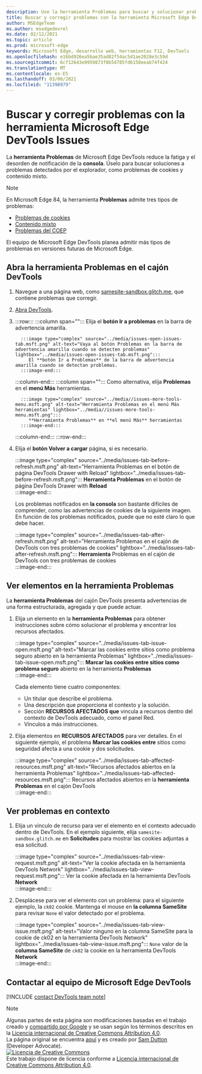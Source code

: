 ```yaml
---
description: Use la herramienta Problemas para buscar y solucionar problemas con su sitio web.
title: Buscar y corregir problemas con la herramienta Microsoft Edge DevTools Issues
author: MSEdgeTeam
ms.author: msedgedevrel
ms.date: 02/12/2021
ms.topic: article
ms.prod: microsoft-edge
keywords: Microsoft Edge, desarrollo web, herramientas F12, DevTools
ms.openlocfilehash: e16bd926ea5bae35ad82f54ac5d1ae2028e3c59d
ms.sourcegitcommit: 6cf12643e9959873f8b5d785fd6158eeab74f424
ms.translationtype: MT
ms.contentlocale: es-ES
ms.lasthandoff: 03/06/2021
ms.locfileid: "11398979"
---
```

<!-- Copyright Sam Dutton 

   Licensed under the Apache License, Version 2.0 (the "License");
   you may not use this file except in compliance with the License.
   You may obtain a copy of the License at

       https://www.apache.org/licenses/LICENSE-2.0

   Unless required by applicable law or agreed to in writing, software
   distributed under the License is distributed on an "AS IS" BASIS,
   WITHOUT WARRANTIES OR CONDITIONS OF ANY KIND, either express or implied.
   See the License for the specific language governing permissions and
   limitations under the License.  -->  

# <a name="find-and-fix-problems-with-the-microsoft-edge-devtools-issues-tool"></a>Buscar y corregir problemas con la herramienta Microsoft Edge DevTools Issues  

La **herramienta Problemas** de Microsoft Edge DevTools reduce la fatiga y el desorden de notificación de la **consola**.  Úselo para buscar soluciones a problemas detectados por el explorador, como problemas de cookies y contenido mixto.  

> [!NOTE]
> En Microsoft Edge 84, la herramienta **Problemas** admite tres tipos de problemas:  
> *   [Problemas de cookies][MDNSameSiteCookies]  
> *   [Contenido mixto][MDNMixedContent]  
> *   [Problemas del COEP][W3CCOEPSpec]
> 
> El equipo de Microsoft Edge DevTools planea admitir más tipos de problemas en versiones futuras de Microsoft Edge.  

## <a name="open-the-issues-tool-in-the-devtools-drawer"></a>Abra la herramienta Problemas en el cajón DevTools  

1.  Navegue a una página web, como [samesite-sandbox.glitch.me][GlitchSamesiteSandbox], que contiene problemas que corregir.  
1.  [Abra DevTools][DevtoolsOpen].  
1.  :::row:::
       :::column span="":::
          Elija el **botón Ir a problemas** en la barra de advertencia amarilla.  
          
          :::image type="complex" source="../media/issues-open-issues-tab.msft.png" alt-text="Vaya al botón Problemas en la barra de advertencia amarilla cuando se detecten problemas" lightbox="../media/issues-open-issues-tab.msft.png":::
             El **botón Ir a Problemas** de la barra de advertencia amarilla cuando se detectan problemas.  
          :::image-end:::  
       :::column-end:::
       :::column span="":::
          Como alternativa, elija **Problemas** en el **menú Más** herramientas.  
          
          :::image type="complex" source="../media//issues-more-tools-menu.msft.png" alt-text="Herramienta Problemas en el menú Más herramientas" lightbox="../media//issues-more-tools-menu.msft.png":::
             **Herramienta Problemas** en **el menú Más** herramientas  
          :::image-end:::  
       :::column-end:::
    :::row-end:::
    
1.  Elija el **botón Volver a cargar** página, si es necesario.  
    
    :::image type="complex" source="../media/issues-tab-before-refresh.msft.png" alt-text="Herramienta Problemas en el botón de página DevTools Drawer with Reload" lightbox="../media/issues-tab-before-refresh.msft.png":::
       **Herramienta Problemas** en el botón de página DevTools Drawer with **Reload**  
    :::image-end:::  

    Los problemas notificados en **la consola** son bastante difíciles de comprender, como las advertencias de cookies de la siguiente imagen.  En función de los problemas notificados, puede que no esté claro lo que debe hacer.  
    
    :::image type="complex" source="../media/issues-tab-after-refresh.msft.png" alt-text="Herramienta Problemas en el cajón de DevTools con tres problemas de cookies" lightbox="../media/issues-tab-after-refresh.msft.png":::
       **Herramienta** Problemas en el cajón de DevTools con tres problemas de cookies  
    :::image-end:::  
    
## <a name="view-items-in-the-issues-tool"></a>Ver elementos en la herramienta Problemas  

La **herramienta Problemas** del cajón DevTools presenta advertencias de una forma estructurada, agregada y que puede actuar.  

1.  Elija un elemento en la **herramienta Problemas** para obtener instrucciones sobre cómo solucionar el problema y encontrar los recursos afectados.  
    
    :::image type="complex" source="../media/issues-tab-issue-open.msft.png" alt-text="Marcar las cookies entre sitios como problema seguro abierto en la herramienta Problemas" lightbox="../media/issues-tab-issue-open.msft.png":::
       **Marcar las cookies entre sitios como problema seguro** abierto en la herramienta **Problemas**  
    :::image-end:::  
    
    Cada elemento tiene cuatro componentes:  
    
    *   Un titular que describe el problema.  
    *   Una descripción que proporciona el contexto y la solución.  
    *   Sección **RECURSOS AFECTADOS que** vincula a recursos dentro del contexto de DevTools adecuado, como el panel Red.  
    *   Vínculos a más instrucciones.  
    
1.  Elija elementos en **RECURSOS AFECTADOS** para ver detalles.  En el siguiente ejemplo, el problema **Marcar las cookies entre** sitios como seguridad afecta a una cookie y dos solicitudes.  
    
    :::image type="complex" source="../media/issues-tab-affected-resources.msft.png" alt-text="Recursos afectados abiertos en la herramienta Problemas" lightbox="../media/issues-tab-affected-resources.msft.png":::
       Recursos afectados abiertos en la **herramienta Problemas** en el cajón DevTools  
    :::image-end:::  
    
## <a name="view-issues-in-context"></a>Ver problemas en contexto  

1.  Elija un vínculo de recurso para ver el elemento en el contexto adecuado dentro de DevTools.  En el ejemplo siguiente, elija `samesite-sandbox.glitch.me` en **Solicitudes** para mostrar las cookies adjuntas a esa solicitud.  
    
    :::image type="complex" source="../media/issues-tab-view-request.msft.png" alt-text="Ver la cookie afectada en la herramienta DevTools Network" lightbox="../media/issues-tab-view-request.msft.png":::
       Ver la cookie afectada en la herramienta DevTools **Network**  
    :::image-end:::  

1.  Desplácese para ver el elemento con un problema: para el siguiente ejemplo, la `ck02` cookie.  Mantenga el mouse en **la columna SameSite** para revisar `None` el valor detectado por el problema.  
    
    :::image type="complex" source="../media/issues-tab-view-issue.msft.png" alt-text="Valor ninguno en la columna SameSite para la cookie de ck02 en la herramienta DevTools Network" lightbox="../media/issues-tab-view-issue.msft.png":::
       `None` valor de la **columna SameSite** de `ck02` la cookie en la herramienta DevTools **Network**  
    :::image-end:::  

## <a name="getting-in-touch-with-the-microsoft-edge-devtools-team"></a>Contactar al equipo de Microsoft Edge DevTools  

[!INCLUDE [contact DevTools team note](../includes/contact-devtools-team-note.md)]  

<!-- links -->  

[DevtoolsOpen]: ../open/index.md "Abra Microsoft Edge DevTools | Microsoft Docs"  

[GlitchSamesiteSandbox]: https://samesite-sandbox.glitch.me "Pruebas de cookies de SameSite | Glitch"  

[MDNSameSiteCookies]: https://developer.mozilla.org/docs/Web/HTTP/Headers/Set-Cookie/SameSite "Cookies de SameSite | MDN"  
[MDNMixedContent]: https://developer.mozilla.org/docs/Web/Security/Mixed_content "Contenido mixto | MDN"  

[W3CCOEPSpec]: https://wicg.github.io/cross-origin-embedder-policy "Directiva de incrustación entre orígenes | Grupo de comunidad de la incubadora web"  

> [!NOTE]
> Algunas partes de esta página son modificaciones basadas en el trabajo creado y [compartido por Google][GoogleSitePolicies] y se usan según los términos descritos en la [Licencia internacional de Creative Commons Attribution 4.0][CCA4IL].  
> La página original se encuentra [aquí](https://developers.google.com/web/tools/chrome-devtools/issues/index) y es creado por [Sam Dutton][SamDutton] \(Developer Advocate\).  
[![Licencia de Creative Commons][CCby4Image]][CCA4IL]  
Este trabajo dispone de licencia conforme a [Licencia internacional de Creative Commons Attribution 4.0][CCA4IL].  

[CCA4IL]: https://creativecommons.org/licenses/by/4.0  
[CCby4Image]: https://i.creativecommons.org/l/by/4.0/88x31.png  
[GoogleSitePolicies]: https://developers.google.com/terms/site-policies  
[KayceBasques]: https://developers.google.com/web/resources/contributors/kaycebasques  
[SamDutton]: https://developers.google.com/web/resources/contributors/samdutton  

